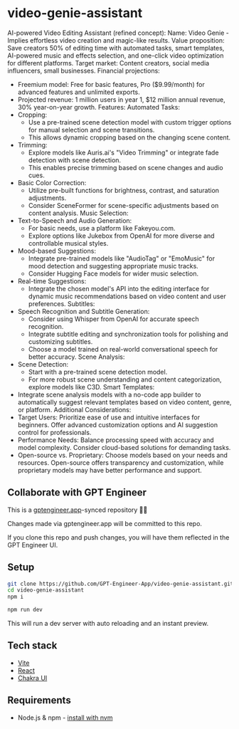 # video-genie-assistant

AI-powered Video Editing Assistant (refined concept):
Name: Video Genie - Implies effortless video creation and magic-like results.
Value proposition: Save creators 50% of editing time with automated tasks, smart templates, AI-powered music and effects selection, and one-click video optimization for different platforms.
Target market: Content creators, social media influencers, small businesses.
Financial projections:
* Freemium model: Free for basic features, Pro ($9.99/month) for advanced features and unlimited exports.
* Projected revenue: 1 million users in year 1, $12 million annual revenue, 30% year-on-year growth.
Features:
Automated Tasks:
* Cropping:
    * Use a pre-trained scene detection model with custom trigger options for manual selection and scene transitions.
    * This allows dynamic cropping based on the changing scene content.
* Trimming:
    * Explore models like Auris.ai's "Video Trimming" or integrate fade detection with scene detection.
    * This enables precise trimming based on scene changes and audio cues.
* Basic Color Correction:
    * Utilize pre-built functions for brightness, contrast, and saturation adjustments.
    * Consider SceneFormer for scene-specific adjustments based on content analysis.
Music Selection:
* Text-to-Speech and Audio Generation:
    * For basic needs, use a platform like Fakeyou.com.
    * Explore options like Jukebox from OpenAI for more diverse and controllable musical styles.
* Mood-based Suggestions:
    * Integrate pre-trained models like "AudioTag" or "EmoMusic" for mood detection and suggesting appropriate music tracks.
    * Consider Hugging Face models for wider music selection.
* Real-time Suggestions:
    * Integrate the chosen model's API into the editing interface for dynamic music recommendations based on video content and user preferences.
Subtitles:
* Speech Recognition and Subtitle Generation:
    * Consider using Whisper from OpenAI for accurate speech recognition.
    * Integrate subtitle editing and synchronization tools for polishing and customizing subtitles.
    * Choose a model trained on real-world conversational speech for better accuracy.
Scene Analysis:
* Scene Detection:
    * Start with a pre-trained scene detection model.
    * For more robust scene understanding and content categorization, explore models like C3D.
Smart Templates:
* Integrate scene analysis models with a no-code app builder to automatically suggest relevant templates based on video content, genre, or platform.
Additional Considerations:
* Target Users: Prioritize ease of use and intuitive interfaces for beginners. Offer advanced customization options and AI suggestion control for professionals.
* Performance Needs: Balance processing speed with accuracy and model complexity. Consider cloud-based solutions for demanding tasks.
* Open-source vs. Proprietary: Choose models based on your needs and resources. Open-source offers transparency and customization, while proprietary models may have better performance and support.


## Collaborate with GPT Engineer

This is a [gptengineer.app](https://gptengineer.app)-synced repository 🌟🤖

Changes made via gptengineer.app will be committed to this repo.

If you clone this repo and push changes, you will have them reflected in the GPT Engineer UI.

## Setup

```sh
git clone https://github.com/GPT-Engineer-App/video-genie-assistant.git
cd video-genie-assistant
npm i
```

```sh
npm run dev
```

This will run a dev server with auto reloading and an instant preview.

## Tech stack

- [Vite](https://vitejs.dev/)
- [React](https://react.dev/)
- [Chakra UI](https://chakra-ui.com/)

## Requirements

- Node.js & npm - [install with nvm](https://github.com/nvm-sh/nvm#installing-and-updating)
